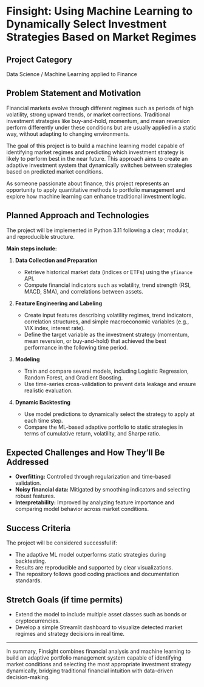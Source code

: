 
# Finsight: Using Machine Learning to Dynamically Select Investment Strategies Based on Market Regimes

## Project Category  
Data Science / Machine Learning applied to Finance  

## Problem Statement and Motivation  
Financial markets evolve through different regimes such as periods of high volatility, strong upward trends, or market corrections. Traditional investment strategies like buy-and-hold, momentum, and mean reversion perform differently under these conditions but are usually applied in a static way, without adapting to changing environments.  

The goal of this project is to build a machine learning model capable of identifying market regimes and predicting which investment strategy is likely to perform best in the near future. This approach aims to create an adaptive investment system that dynamically switches between strategies based on predicted market conditions.  

As someone passionate about finance, this project represents an opportunity to apply quantitative methods to portfolio management and explore how machine learning can enhance traditional investment logic.

## Planned Approach and Technologies  
The project will be implemented in Python 3.11 following a clear, modular, and reproducible structure.  

**Main steps include:**  
1. **Data Collection and Preparation**  
   - Retrieve historical market data (indices or ETFs) using the `yfinance` API.  
   - Compute financial indicators such as volatility, trend strength (RSI, MACD, SMA), and correlations between assets.
2. **Feature Engineering and Labeling**  
   - Create input features describing volatility regimes, trend indicators, correlation structures, and simple macroeconomic variables (e.g., VIX index, interest rate).  
   - Define the target variable as the investment strategy (momentum, mean reversion, or buy-and-hold) that achieved the best performance in the following time period.  

3. **Modeling**  
   - Train and compare several models, including Logistic Regression, Random Forest, and Gradient Boosting.  
   - Use time-series cross-validation to prevent data leakage and ensure realistic evaluation.  

4. **Dynamic Backtesting**  
   - Use model predictions to dynamically select the strategy to apply at each time step.  
   - Compare the ML-based adaptive portfolio to static strategies in terms of cumulative return, volatility, and Sharpe ratio.  

## Expected Challenges and How They’ll Be Addressed  
- **Overfitting:** Controlled through regularization and time-based validation.  
- **Noisy financial data:** Mitigated by smoothing indicators and selecting robust features.  
- **Interpretability:** Improved by analyzing feature importance and comparing model behavior across market conditions.  

## Success Criteria  
The project will be considered successful if:  
- The adaptive ML model outperforms static strategies during backtesting.  
- Results are reproducible and supported by clear visualizations.  
- The repository follows good coding practices and documentation standards.  

## Stretch Goals (if time permits)  
- Extend the model to include multiple asset classes such as bonds or cryptocurrencies.  
- Develop a simple Streamlit dashboard to visualize detected market regimes and strategy decisions in real time.  

---

In summary, Finsight combines financial analysis and machine learning to build an adaptive portfolio management system capable of identifying market conditions and selecting the most appropriate investment strategy dynamically, bridging traditional financial intuition with data-driven decision-making.

